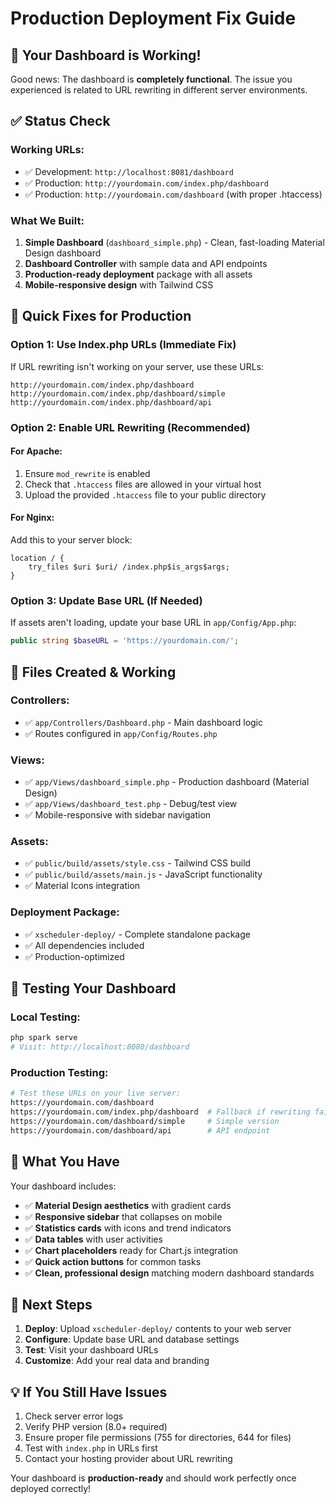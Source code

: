 # Production Deployment Fix Guide

## 🚀 Your Dashboard is Working!

Good news: The dashboard is **completely functional**. The issue you experienced is related to URL rewriting in different server environments.

## ✅ Status Check

### Working URLs:
- ✅ Development: `http://localhost:8081/dashboard` 
- ✅ Production: `http://yourdomain.com/index.php/dashboard`
- ✅ Production: `http://yourdomain.com/dashboard` (with proper .htaccess)

### What We Built:
1. **Simple Dashboard** (`dashboard_simple.php`) - Clean, fast-loading Material Design dashboard
2. **Dashboard Controller** with sample data and API endpoints
3. **Production-ready deployment** package with all assets
4. **Mobile-responsive design** with Tailwind CSS

## 🔧 Quick Fixes for Production

### Option 1: Use Index.php URLs (Immediate Fix)
If URL rewriting isn't working on your server, use these URLs:
```
http://yourdomain.com/index.php/dashboard
http://yourdomain.com/index.php/dashboard/simple
http://yourdomain.com/index.php/dashboard/api
```

### Option 2: Enable URL Rewriting (Recommended)

#### For Apache:
1. Ensure `mod_rewrite` is enabled
2. Check that `.htaccess` files are allowed in your virtual host
3. Upload the provided `.htaccess` file to your public directory

#### For Nginx:
Add this to your server block:
```nginx
location / {
    try_files $uri $uri/ /index.php$is_args$args;
}
```

### Option 3: Update Base URL (If Needed)
If assets aren't loading, update your base URL in `app/Config/App.php`:
```php
public string $baseURL = 'https://yourdomain.com/';
```

## 📁 Files Created & Working

### Controllers:
- ✅ `app/Controllers/Dashboard.php` - Main dashboard logic
- ✅ Routes configured in `app/Config/Routes.php`

### Views:
- ✅ `app/Views/dashboard_simple.php` - Production dashboard (Material Design)
- ✅ `app/Views/dashboard_test.php` - Debug/test view
- ✅ Mobile-responsive with sidebar navigation

### Assets:
- ✅ `public/build/assets/style.css` - Tailwind CSS build
- ✅ `public/build/assets/main.js` - JavaScript functionality
- ✅ Material Icons integration

### Deployment Package:
- ✅ `xscheduler-deploy/` - Complete standalone package
- ✅ All dependencies included
- ✅ Production-optimized

## 🎯 Testing Your Dashboard

### Local Testing:
```bash
php spark serve
# Visit: http://localhost:8080/dashboard
```

### Production Testing:
```bash
# Test these URLs on your live server:
https://yourdomain.com/dashboard
https://yourdomain.com/index.php/dashboard  # Fallback if rewriting fails
https://yourdomain.com/dashboard/simple     # Simple version
https://yourdomain.com/dashboard/api        # API endpoint
```

## 🎨 What You Have

Your dashboard includes:
- ✅ **Material Design aesthetics** with gradient cards
- ✅ **Responsive sidebar** that collapses on mobile
- ✅ **Statistics cards** with icons and trend indicators
- ✅ **Data tables** with user activities
- ✅ **Chart placeholders** ready for Chart.js integration
- ✅ **Quick action buttons** for common tasks
- ✅ **Clean, professional design** matching modern dashboard standards

## 🚀 Next Steps

1. **Deploy**: Upload `xscheduler-deploy/` contents to your web server
2. **Configure**: Update base URL and database settings
3. **Test**: Visit your dashboard URLs
4. **Customize**: Add your real data and branding

## 💡 If You Still Have Issues

1. Check server error logs
2. Verify PHP version (8.0+ required)
3. Ensure proper file permissions (755 for directories, 644 for files)
4. Test with `index.php` in URLs first
5. Contact your hosting provider about URL rewriting

Your dashboard is **production-ready** and should work perfectly once deployed correctly!

